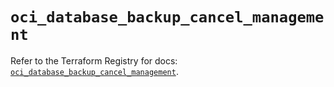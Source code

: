 # `oci_database_backup_cancel_management`

Refer to the Terraform Registry for docs: [`oci_database_backup_cancel_management`](https://registry.terraform.io/providers/oracle/oci/6.18.0/docs/resources/database_backup_cancel_management).
